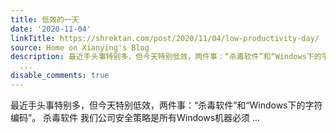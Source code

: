 ```yaml
---
title: 低效的一天
date: '2020-11-04'
linkTitle: https://shrektan.com/post/2020/11/04/low-productivity-day/
source: Home on Xianying's Blog
description: 最近手头事特别多，但今天特别低效，两件事：“杀毒软件”和“Windows下的字符编码”。 杀毒软件 我们公司安全策略是所有Windows机器必须
  ...
disable_comments: true
---
```

最近手头事特别多，但今天特别低效，两件事：“杀毒软件”和“Windows下的字符编码”。 杀毒软件 我们公司安全策略是所有Windows机器必须 ...